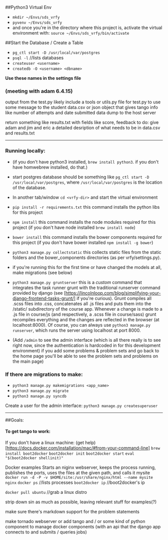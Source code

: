##Python3 Virtual Env

  * `mkdir ~/Envs/sds_vrfy`
  * `pyvenv ~/Envs/sds_vrfy`
  * and once you're in the directory where this project is, activate the virtual environment with: `source ~/Envs/sds_vrfy/bin/activate`

##Start the Database / Create a Table
* `pg_ctl start -D /usr/local/var/postgres`
* `psql -l`  //lists databases
* `createuser <username>`
* `createdb -O <username> <dbname>`

**Use these names in the settings file**



### (meeting with adam 6.4.15)
output from the test.py
likely include a tools or utils.py file for test.py to use
some message to the student
data.csv or json object that gives tango info like number of attempts and date submitted
data dump to the host server 

return something like results.txt with fields like score, feedback
to do: give adam and jim and eric a detailed desription of what needs to be in data.csv and results.txt 



------


### Running locally:
  * (if you don't have python3 installed, `brew install python3`. if you don't have homwebrew installed, do that.)
  * start postgres database should be something like `pg_ctl start -D /usr/local/var/postgres`, where `/usr/local/var/postgres` is the location of the database. 
  * In another tab/window `cd <vrfy-dir>` and start the virtual environment
  * `pip install -r requirements.txt` this command installs the python libs for this project 
  * `npm install` this command installs the node modules required for this project (if you don't have node installed `brew install node`)
  * `bower install` this command installs the bower components required for this project (if you don't have bower installed `npm install -g bower`)
  * `python3 manage.py collectstatic` this collects static files from the static folders and the bower_components directories (as per vrfy/settings.py).
  * if you're running this for the first time or have changed the models at all, make migrations (see below)
  * `python3 manage.py gruntserver`  this is a *custom* command that integrates the task runner grunt with the traditional runserver command provided by django (see [https://lincolnloop.com/blog/simplifying-your-django-frontend-tasks-grunt/] if you're curious). Grunt compiles all .scss files into .css, concatenates all .js files and puts them into the /static/ subdirectory of the course app. Whenever a change is made to a .js file in course/js (and respectively, a .scss file in course/sass) grunt recompiles everything and the changes are reflected in the browser (at localhost:8000).  Of course, you can always use `python3 manage.py runserver`, which runs the server using localhost at port 8000. 

  * (Add `/admin` to see the admin interface (which is all there really is to see right now, since the authentication is hardcoded in for this development environment) if you add some problems & problem sets and go back to the home page you'll be able to see the problem sets and problems on the main page)

### If there are migrations to make:
  * `python3 manage.py makemigrations <app_name>`
  * `python3 manage.py migrate`
  * `python3 manage.py syncdb`


Create a user for the admin interface:
`python3 manage.py createsuperuser`

-----

##Goals:
#### To get tango to work:
If you don't have a linux machine: (get help)[https://docs.docker.com/installation/mac/#from-your-command-line]
`brew install boot2docker`
`boot2docker init`
`boot2docker start`
`eval "$(boot2docker shellinit)"`

Docker examples
Starts an niginx webserver, keeps the process running, publishes the ports, uses the files at the given path, and calls it mysite
`docker run -d -P -v $HOME/site:/usr/share/nginx/html --name mysite nginx`
`docker ps` //lists processes
`boot2docker ip` //boot2docker's ip

`docker pull ubuntu` //grab a linux distro

strip down sin as much as possible, leaving relevant stuff for examples(?)

make sure there's markdown support for the problem statements


make tornado webserver or 
add tango and / or some kind of python component to manage docker components (with an api that the django app connects to and submits / queries jobs)
